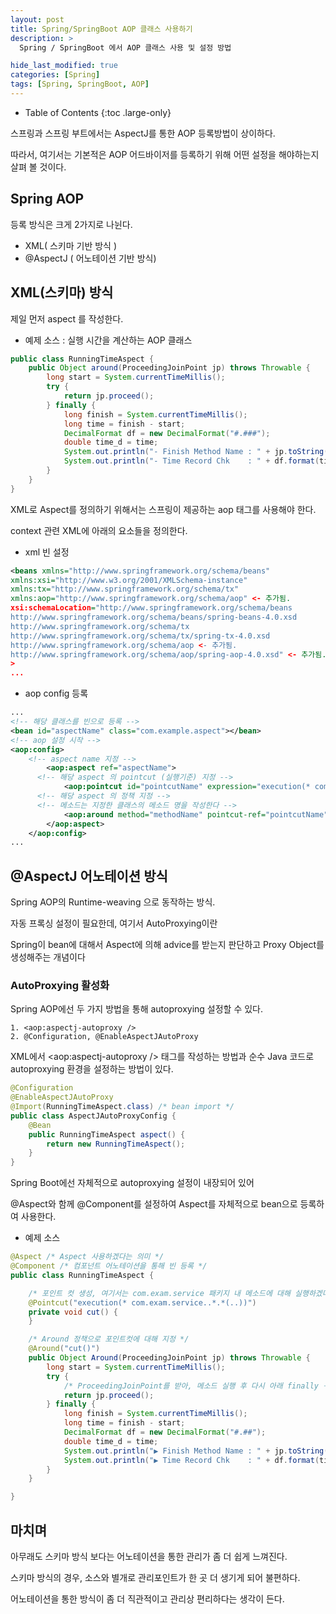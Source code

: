 ```yaml
---
layout: post
title: Spring/SpringBoot AOP 클래스 사용하기
description: >
  Spring / SpringBoot 에서 AOP 클래스 사용 및 설정 방법

hide_last_modified: true
categories: [Spring]
tags: [Spring, SpringBoot, AOP]
---
```


- Table of Contents
{:toc .large-only}

스프링과 스프링 부트에서는 AspectJ를 통한 AOP 등록방법이 상이하다.

따라서, 여기서는 기본적은 AOP 어드바이저를 등록하기 위해 어떤 설정을 해야하는지 살펴 볼 것이다.

## Spring AOP

등록 방식은 크게 2가지로 나뉜다.

- XML( 스키마 기반 방식 )
- @AspectJ ( 어노테이션 기반 방식)

## XML(스키마) 방식

제일 먼저 aspect 를 작성한다.

- 예제 소스 : 실행 시간을 계산하는 AOP 클래스

```java
public class RunningTimeAspect {
	public Object around(ProceedingJoinPoint jp) throws Throwable {
		long start = System.currentTimeMillis();
		try {
			return jp.proceed();
		} finally {
			long finish = System.currentTimeMillis();
			long time = finish - start;
			DecimalFormat df = new DecimalFormat("#.###");
			double time_d = time;
			System.out.println("- Finish Method Name : " + jp.toString() + " ◀");
			System.out.println("- Time Record Chk    : " + df.format(time_d / 1000) + " 초 ◀");
		}
	}
}
```

XML로 Aspect를 정의하기 위해서는 스프링이 제공하는 aop 태그를 사용해야 한다.

context 관련 XML에 아래의 요소들을 정의한다.

- xml 빈 설정

```xml
<beans xmlns="http://www.springframework.org/schema/beans"
xmlns:xsi="http://www.w3.org/2001/XMLSchema-instance" 
xmlns:tx="http://www.springframework.org/schema/tx"
xmlns:aop="http://www.springframework.org/schema/aop" <- 추가됨.
xsi:schemaLocation="http://www.springframework.org/schema/beans
http://www.springframework.org/schema/beans/spring-beans-4.0.xsd
http://www.springframework.org/schema/tx 
http://www.springframework.org/schema/tx/spring-tx-4.0.xsd
http://www.springframework.org/schema/aop <- 추가됨.
http://www.springframework.org/schema/aop/spring-aop-4.0.xsd" <- 추가됨.
>
...
```

- aop config 등록

```xml
...
<!-- 해당 클래스를 빈으로 등록 -->
<bean id="aspectName" class="com.example.aspect"></bean>
<!-- aop 설정 시작 -->
<aop:config>
    <!-- aspect name 지정 -->
		<aop:aspect ref="aspectName">
      <!-- 해당 aspect 의 pointcut (실행기준) 지정 -->
			<aop:pointcut id="pointcutName" expression="execution(* com.example..*Service.*(..))" />
      <!-- 해당 aspect 의 정책 지정 -->
      <!-- 메소드는 지정한 클래스의 메소드 명을 작성한다 -->
			<aop:around method="methodName" pointcut-ref="pointcutName" />
		</aop:aspect>
	</aop:config>
...
```


## @AspectJ 어노테이션 방식

Spring AOP의 Runtime-weaving 으로 동작하는 방식.

자동 프록싱 설정이 필요한데, 여기서 AutoProxying이란 

Spring이 bean에 대해서 Aspect에 의해 advice를 받는지 판단하고 Proxy Object를 생성해주는 개념이다

### AutoProxying 활성화

Spring AOP에선 두 가지 방법을 통해 autoproxying 설정할 수 있다.

```
1. <aop:aspectj-autoproxy />
2. @Configuration, @EnableAspectJAutoProxy
```

XML에서 <aop:aspectj-autoproxy /> 태그를 작성하는 방법과 순수 Java 코드로 autoproxying 환경을 설정하는 방법이 있다.

```java
@Configuration
@EnableAspectJAutoProxy
@Import(RunningTimeAspect.class) /* bean import */
public class AspectJAutoProxyConfig {
    @Bean
    public RunningTimeAspect aspect() {
        return new RunningTimeAspect();
    }
}
```

Spring Boot에선 자체적으로 autoproxying 설정이 내장되어 있어

 @Aspect와 함께 @Component를 설정하여 Aspect를 자체적으로 bean으로 등록하여 사용한다.


- 예제 소스

```java
@Aspect /* Aspect 사용하겠다는 의미 */
@Component /* 컴포넌트 어노테이션을 통해 빈 등록 */
public class RunningTimeAspect {

    /* 포인트 컷 생성, 여기서는 com.exam.service 패키지 내 메소드에 대해 실행하겠다는 의미 */
    @Pointcut("execution(* com.exam.service..*.*(..))")
    private void cut() {
    }

    /* Around 정책으로 포인트컷에 대해 지정 */
    @Around("cut()")
    public Object Around(ProceedingJoinPoint jp) throws Throwable {
        long start = System.currentTimeMillis();
        try {
            /* ProceedingJoinPoint를 받아, 메소드 실행 후 다시 아래 finally 구문으로 복귀 */
            return jp.proceed();
        } finally {
            long finish = System.currentTimeMillis();
            long time = finish - start;
            DecimalFormat df = new DecimalFormat("#.##");
            double time_d = time;
            System.out.println("▶ Finish Method Name : " + jp.toString() + " ◀");
            System.out.println("▶ Time Record Chk    : " + df.format(time_d / 1000) + " 초 ◀");
        }
    }

}
```

## 마치며

아무래도 스키마 방식 보다는 어노테이션을 통한 관리가 좀 더 쉽게 느껴진다.

스키마 방식의 경우, 소스와 별개로 관리포인트가 한 곳 더 생기게 되어 불편하다.

어노테이션을 통한 방식이 좀 더 직관적이고 관리상 편리하다는 생각이 든다.
